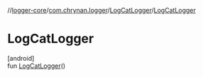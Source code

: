//[logger-core](../../../index.md)/[com.chrynan.logger](../index.md)/[LogCatLogger](index.md)/[LogCatLogger](-log-cat-logger.md)

# LogCatLogger

[android]\
fun [LogCatLogger](-log-cat-logger.md)()
